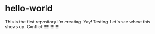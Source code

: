 # hello-world
This is the first repository I'm creating. Yay!
Testing. Let's see where this shows up.
Conflict!!!!!!!!!!!!!! 
